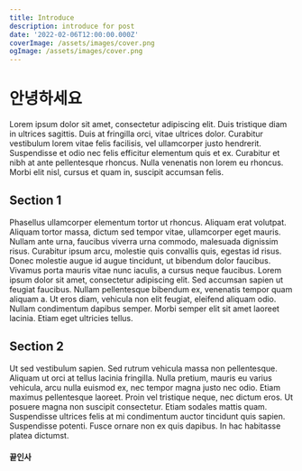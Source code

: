 ```yaml
---
title: Introduce
description: introduce for post
date: '2022-02-06T12:00:00.000Z'
coverImage: /assets/images/cover.png
ogImage: /assets/images/cover.png
---
```


# 안녕하세요

Lorem ipsum dolor sit amet, consectetur adipiscing elit. Duis tristique diam in ultrices sagittis. Duis at fringilla orci, vitae ultrices dolor. Curabitur vestibulum lorem vitae felis facilisis, vel ullamcorper justo hendrerit. Suspendisse et odio nec felis efficitur elementum quis et ex. Curabitur et nibh at ante pellentesque rhoncus. Nulla venenatis non lorem eu rhoncus. Morbi elit nisl, cursus et quam in, suscipit accumsan felis.

## Section 1

Phasellus ullamcorper elementum tortor ut rhoncus. Aliquam erat volutpat. Aliquam tortor massa, dictum sed tempor vitae, ullamcorper eget mauris. Nullam ante urna, faucibus viverra urna commodo, malesuada dignissim risus. Curabitur ipsum arcu, molestie quis convallis quis, egestas id risus. Donec molestie augue id augue tincidunt, ut bibendum dolor faucibus. Vivamus porta mauris vitae nunc iaculis, a cursus neque faucibus. Lorem ipsum dolor sit amet, consectetur adipiscing elit. Sed accumsan sapien ut feugiat faucibus. Nullam pellentesque bibendum ex, venenatis tempor quam aliquam a. Ut eros diam, vehicula non elit feugiat, eleifend aliquam odio. Nullam condimentum dapibus semper. Morbi semper elit sit amet laoreet lacinia. Etiam eget ultricies tellus.

## Section 2

Ut sed vestibulum sapien. Sed rutrum vehicula massa non pellentesque. Aliquam ut orci at tellus lacinia fringilla. Nulla pretium, mauris eu varius vehicula, arcu nulla euismod ex, nec tempor magna justo nec odio. Etiam maximus pellentesque laoreet. Proin vel tristique neque, nec dictum eros. Ut posuere magna non suscipit consectetur. Etiam sodales mattis quam. Suspendisse ultrices felis at mi condimentum auctor tincidunt quis sapien. Suspendisse potenti. Fusce ornare non ex quis dapibus. In hac habitasse platea dictumst.

#### 끝인사
